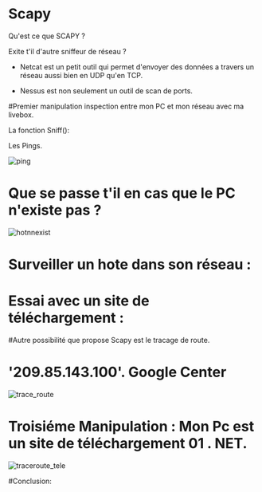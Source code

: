 # Scapy

Qu'est ce que SCAPY ?


Exite t'il d'autre sniffeur de réseau ?


- Netcat est un petit outil qui permet d'envoyer des données a travers un réseau aussi bien en UDP qu'en TCP.

- Nessus est non seulement un outil de scan de ports.


#Premier manipulation inspection entre mon PC et mon réseau avec ma livebox.

La fonction Sniff():



 Les Pings.


![ping](https://cloud.githubusercontent.com/assets/15108010/12550382/a8f760c8-c363-11e5-8f4e-861faa704997.png)


# Que se passe t'il en cas que le PC n'existe pas ?

![hotnnexist](https://cloud.githubusercontent.com/assets/15108010/12559737/19c1e9f8-c397-11e5-8fad-9b68ff0dd008.png)

# Surveiller un hote dans son réseau :



#  Essai avec un site de téléchargement :




#Autre possibilité que propose Scapy est le tracage de route. 



# '209.85.143.100'. Google Center


![trace_route](https://cloud.githubusercontent.com/assets/15108010/12550432/003e3366-c364-11e5-9f4f-06b03f43663d.png)

# Troisiéme Manipulation : Mon Pc est un site de téléchargement 01 . NET.


![traceroute_tele](https://cloud.githubusercontent.com/assets/15108010/12550218/89b6ca4c-c362-11e5-9bc0-1395f4b613de.png)

#Conclusion:
